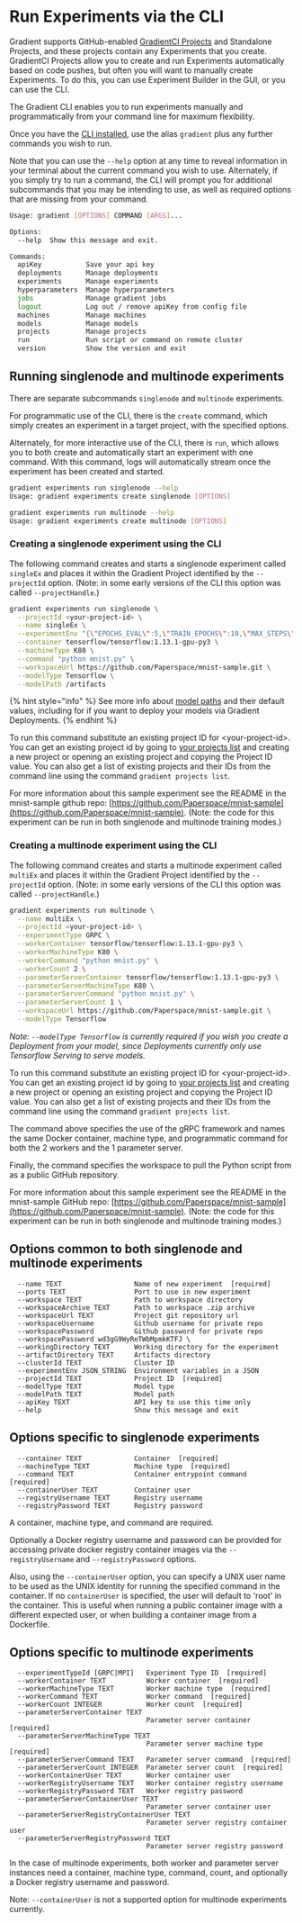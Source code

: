 # Run Experiments via the CLI

Gradient supports GitHub-enabled [GradientCI Projects](../projects/gradientci.md) and Standalone Projects, and these projects contain any Experiments that you create.  GradientCI Projects allow you to create and run Experiments automatically based on code pushes, but often you will want to manually create Experiments. To do this, you can use Experiment Builder in the GUI, or you can use the CLI.

The Gradient CLI enables you to run experiments manually and programmatically from your command line for maximum flexibility.

Once you have the [CLI installed](../get-started/install-the-cli.md), use the alias `gradient` plus any further commands you wish to run.

Note that you can use the `--help` option at any time to reveal information in your terminal about the current command you wish to use. Alternately, if you simply try to run a command, the CLI will prompt you for additional subcommands that you may be intending to use, as well as required options that are missing from your command.

```bash
Usage: gradient [OPTIONS] COMMAND [ARGS]...

Options:
  --help  Show this message and exit.

Commands:
  apiKey           Save your api key
  deployments      Manage deployments
  experiments      Manage experiments
  hyperparameters  Manage hyperparameters
  jobs             Manage gradient jobs
  logout           Log out / remove apiKey from config file
  machines         Manage machines
  models           Manage models
  projects         Manage projects
  run              Run script or command on remote cluster
  version          Show the version and exit
```

## Running singlenode and multinode experiments

There are separate subcommands `singlenode` and `multinode` experiments.

For programmatic use of the CLI, there is the `create` command, which simply creates an experiment in a target project, with the specified options.

Alternately, for more interactive use of the CLI, there is `run`, which allows you to both create and automatically start an experiment with one command. With this command, logs will automatically stream once the experiment has been created and started.

```bash
gradient experiments run singlenode --help
Usage: gradient experiments create singlenode [OPTIONS]

gradient experiments run multinode --help
Usage: gradient experiments create multinode [OPTIONS]
```

### Creating a singlenode experiment using the CLI

The following command creates and starts a singlenode experiment called `singleEx` and places it within the Gradient Project identified by the `--projectId` option. \(Note: in some early versions of the CLI this option was called `--projectHandle`.\)

```bash
gradient experiments run singlenode \
  --projectId <your-project-id> \
  --name singleEx \
  --experimentEnv "{\"EPOCHS_EVAL\":5,\"TRAIN_EPOCHS\":10,\"MAX_STEPS\":1000,\"EVAL_SECS\":10}" \
  --container tensorflow/tensorflow:1.13.1-gpu-py3 \
  --machineType K80 \
  --command "python mnist.py" \
  --workspaceUrl https://github.com/Paperspace/mnist-sample.git \
  --modelType Tensorflow \
  --modelPath /artifacts
```

{% hint style="info" %}
See more info about [model paths](../models/model-path.md#default-paths) and their default values, including for if you want to deploy your models via Gradient Deployments.
{% endhint %}

To run this command substitute an existing project ID for &lt;your-project-id&gt;. You can get an existing project id by going to [your projects list](https://www.paperspace.com/console/projects) and creating a new project or opening an existing project and copying the Project ID value. You can also get a list of existing projects and their IDs from the command line using the command `gradient projects list`.

For more information about this sample experiment see the README in the mnist-sample github repo: [https://github.com/Paperspace/mnist-sample](https://github.com/Paperspace/mnist-sample). \(Note: the code for this experiment can be run in both singlenode and multinode training modes.\)

### Creating a multinode experiment using the CLI

The following command creates and starts a multinode experiment called `multiEx` and places it within the Gradient Project identified by the `--projectId` option. \(Note: in some early versions of the CLI this option was called `--projectHandle`.\)

```bash
gradient experiments run multinode \
  --name multiEx \
  --projectId <your-project-id> \
  --experimentType GRPC \
  --workerContainer tensorflow/tensorflow:1.13.1-gpu-py3 \
  --workerMachineType K80 \
  --workerCommand "python mnist.py" \
  --workerCount 2 \
  --parameterServerContainer tensorflow/tensorflow:1.13.1-gpu-py3 \
  --parameterServerMachineType K80 \
  --parameterServerCommand "python mnist.py" \
  --parameterServerCount 1 \
  --workspaceUrl https://github.com/Paperspace/mnist-sample.git \
  --modelType Tensorflow
```

_Note: `--modelType Tensorflow` is currently required if you wish you create a Deployment from your model, since Deployments currently only use Tensorflow Serving to serve models._

To run this command substitute an existing project ID for &lt;your-project-id&gt;. You can get an existing project id by going to [your projects list](https://www.paperspace.com/console/projects) and creating a new project or opening an existing project and copying the Project ID value. You can also get a list of existing projects and their IDs from the command line using the command `gradient projects list`.

The command above specifies the use of the gRPC framework and names the same Docker container, machine type, and programmatic command for both the 2 workers and the 1 parameter server.

Finally, the command specifies the workspace to pull the Python script from as a public GitHub repository.

For more information about this sample experiment see the README in the mnist-sample GitHub repo: [https://github.com/Paperspace/mnist-sample](https://github.com/Paperspace/mnist-sample). \(Note: the code for this experiment can be run in both singlenode and multinode training modes.\)

## Options common to both singlenode and multinode experiments

```text
  --name TEXT                  Name of new experiment  [required]
  --ports TEXT                 Port to use in new experiment
  --workspace TEXT             Path to workspace directory
  --workspaceArchive TEXT      Path to workspace .zip archive
  --workspaceUrl TEXT          Project git repository url
  --workspaceUsername          Github username for private repo
  --workspacePassword          Github password for private repo
  --workspacePassword wd3gG9WyReTWbMpmkKTFJ \
  --workingDirectory TEXT      Working directory for the experiment
  --artifactDirectory TEXT     Artifacts directory
  --clusterId TEXT             Cluster ID
  --experimentEnv JSON_STRING  Environment variables in a JSON
  --projectId TEXT             Project ID  [required]
  --modelType TEXT             Model type
  --modelPath TEXT             Model path
  --apiKey TEXT                API key to use this time only
  --help                       Show this message and exit
```

## Options specific to singlenode experiments

```text
  --container TEXT             Container  [required]
  --machineType TEXT           Machine type  [required]
  --command TEXT               Container entrypoint command  [required]
  --containerUser TEXT         Container user
  --registryUsername TEXT      Registry username
  --registryPassword TEXT      Registry password
```

A container, machine type, and command are required.

Optionally a Docker registry username and password can be provided for accessing private docker registry container images via the `--registryUsername` and `--registryPassword` options.

Also, using the `--containerUser` option, you can specify a UNIX user name to be used as the UNIX identity for running the specified command in the container. If no `containerUser` is specified, the user will default to 'root' in the container. This is useful when running a public container image with a different expected user, or when building a container image from a Dockerfile.

## Options specific to multinode experiments

```text
  --experimentTypeId [GRPC|MPI]   Experiment Type ID  [required]
  --workerContainer TEXT          Worker container  [required]
  --workerMachineType TEXT        Worker machine type  [required]
  --workerCommand TEXT            Worker command  [required]
  --workerCount INTEGER           Worker count  [required]
  --parameterServerContainer TEXT
                                  Parameter server container  [required]
  --parameterServerMachineType TEXT
                                  Parameter server machine type  [required]
  --parameterServerCommand TEXT   Parameter server command  [required]
  --parameterServerCount INTEGER  Parameter server count  [required]
  --workerContainerUser TEXT      Worker container user
  --workerRegistryUsername TEXT   Worker container registry username
  --workerRegistryPassword TEXT   Worker registry password
  --parameterServerContainerUser TEXT
                                  Parameter server container user
  --parameterServerRegistryContainerUser TEXT
                                  Parameter server registry container user
  --parameterServerRegistryPassword TEXT
                                  Parameter server registry password
```

In the case of multinode experiments, both worker and parameter server instances need a container, machine type, command, count, and optionally a Docker registry username and password.

Note: `--containerUser` is not a supported option for multinode experiments currently.

